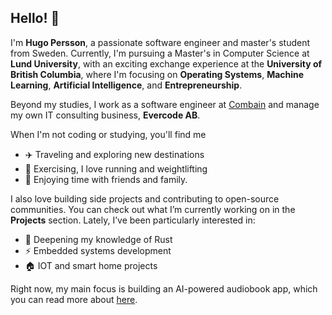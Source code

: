 ## Hello! 👋

I'm **Hugo Persson**, a passionate software engineer and master's student from Sweden. Currently, I'm pursuing a Master's in Computer Science at **Lund University**, with an exciting exchange experience at the **University of British Columbia**, where I'm focusing on **Operating Systems**, **Machine Learning**, **Artificial Intelligence**, and **Entrepreneurship**.

Beyond my studies, I work as a software engineer at [Combain](https://combain.com/) and manage my own IT consulting business, **Evercode AB**.

When I'm not coding or studying, you'll find me

- ✈️ Traveling and exploring new destinations
- 💪 Exercising, I love running and weightlifting
- 💖 Enjoying time with friends and family.

I also love building side projects and contributing to open-source communities. You can check out what I’m currently working on in the **Projects** section. Lately, I’ve been particularly interested in:

- 🦀 Deepening my knowledge of Rust
- ⚡ Embedded systems development
- 🏠 IOT and smart home projects

Right now, my main focus is building an AI-powered audiobook app, which you can read more about [here](/projects/audiobook-app).
